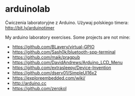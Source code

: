 # arduinolab
Ćwiczenia laboratoryjne z Arduino.
Używaj polskiego timera: http://bit.ly/arduinotimer

My arduino laboratory exercises. 
Some projects are not mine:
 - https://github.com/BLavery/virtual-GPIO
 - https://github.com/Sash0k/bluetooth-spp-terminal
 - https://github.com/maik/pragpub
 - https://github.com/DavidAndrews/Arduino_LCD_Menu
 - https://github.com/extrasleepy/Device-Invention
 - https://github.com/dserv01/SimpleUI16x2
 - https://exploreembedded.com/wiki/
 - http://arduino.cc
 - https://github.com/zerokol
